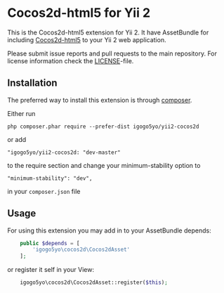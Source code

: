 Cocos2d-html5 for Yii 2
=====================================

This is the Cocos2d-html5 extension for Yii 2. It have AssetBundle for including [Cocos2d-html5](http://cocos2d-x.org/) to your Yii 2 web application.

Please submit issue reports and pull requests to the main repository.
For license information check the [LICENSE](LICENSE.md)-file.

Installation
------------

The preferred way to install this extension is through [composer](http://getcomposer.org/download/).

Either run

```
php composer.phar require --prefer-dist igogo5yo/yii2-cocos2d
```

or add

```
"igogo5yo/yii2-cocos2d: "dev-master"
```

to the require section and change your minimum-stability option to

```
"minimum-stability": "dev",
```

in your `composer.json` file

Usage
----

For using this extension you may add in to your AssetBundle depends:

```php
    public $depends = [
        'igogo5yo\cocos2d\Cocos2dAsset'
    ];
```

or register it self in your View:

```php
	igogo5yo\cocos2d\Cocos2dAsset::register($this);
```

